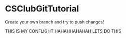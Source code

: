 # CSClubGitTutorial
Create your own branch and try to push changes!


THIS IS MY CONFLIGHT HAHAHHAHAHAH LETS DO THIS
